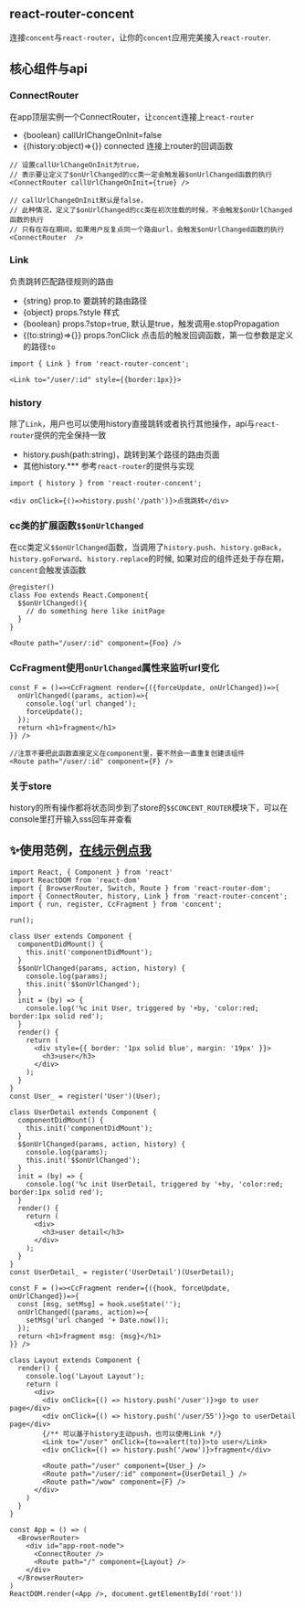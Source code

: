 ## react-router-concent
连接`concent`与`react-router`，让你的`concent`应用完美接入`react-router`.

## 核心组件与api
### ConnectRouter
在app顶层实例一个ConnectRouter，让`concent`连接上`react-router`
* {boolean} callUrlChangeOnInit=false
* {(history:object)=>{}} connected 连接上router的回调函数
```
// 设置callUrlChangeOnInit为true，
// 表示要让定义了$onUrlChanged的cc类一定会触发器$onUrlChanged函数的执行
<ConnectRouter callUrlChangeOnInit={true} />

// callUrlChangeOnInit默认是false，
// 此种情况，定义了$onUrlChanged的cc类在初次挂载的时候，不会触发$onUrlChanged函数的执行
// 只有在存在期间，如果用户反复点同一个路由url，会触发$onUrlChanged函数的执行
<ConnectRouter  />
```
### Link
负责跳转匹配路径规则的路由
* {string} prop.to 要跳转的路由路径
* {object} props.?style 样式
* {boolean} props.?stop=true, 默认是true，触发调用e.stopPropagation
* {(to:string)=>{}} props.?onClick 点击后的触发回调函数，第一位参数是定义的路径`to`
```
import { Link } from 'react-router-concent';

<Link to="/user/:id" style={{border:1px}}>
```
### history
除了`Link`，用户也可以使用history直接跳转或者执行其他操作，api与`react-router`提供的完全保持一致
* history.push(path:string)，跳转到某个路径的路由页面
* 其他history.*** 参考`react-router`的提供与实现
```
import { history } from 'react-router-concent';

<div onClick={()=>history.push('/path')}>点我跳转</div>
```
### cc类的扩展函数`$$onUrlChanged`
在cc类定义`$$onUrlChanged`函数，当调用了`history.push`、`history.goBack`，`history.goForward`、`history.replace`的时候, 如果对应的组件还处于存在期，`concent`会触发该函数
```
@register()
class Foo extends React.Component{
  $$onUrlChanged(){
    // do something here like initPage
  }
}

<Route path="/user/:id" component={Foo} />
```
### CcFragment使用`onUrlChanged`属性来监听url变化
```
const F = ()=><CcFragment render={({forceUpdate, onUrlChanged})=>{
  onUrlChanged((params, action)=>{
    console.log('url changed');
    forceUpdate();
  });
  return <h1>fragment</h1>
}} />

//注意不要把此函数直接定义在component里，要不然会一直重复创建该组件
<Route path="/user/:id" component={F} />
```
### 关于store
history的所有操作都将状态同步到了store的`$$CONCENT_ROUTER`模块下，可以在console里打开输入sss回车并查看

## ✨使用范例，[在线示例点我](https://stackblitz.com/edit/cc-react-router-concent?file=index.js)
```
import React, { Component } from 'react'
import ReactDOM from 'react-dom'
import { BrowserRouter, Switch, Route } from 'react-router-dom';
import { ConnectRouter, history, Link } from 'react-router-concent';
import { run, register, CcFragment } from 'concent';

run();

class User extends Component {
  componentDidMount() {
    this.init('componentDidMount');
  }
  $$onUrlChanged(params, action, history) {
    console.log(params);
    this.init('$$onUrlChanged');
  }
  init = (by) => {
    console.log('%c init User, triggered by '+by, 'color:red; border:1px solid red');
  }
  render() {
    return (
      <div style={{ border: '1px solid blue', margin: '19px' }}>
        <h3>user</h3>
      </div>
    );
  }
}
const User_ = register('User')(User);

class UserDetail extends Component {
  componentDidMount() {
    this.init('componentDidMount');
  }
  $$onUrlChanged(params, action, history) {
    console.log(params);
    this.init('$$onUrlChanged');
  }
  init = (by) => {
    console.log('%c init UserDetail, triggered by '+by, 'color:red; border:1px solid red');
  }
  render() {
    return (
      <div>
        <h3>user detail</h3>
      </div>
    );
  }
}
const UserDetail_ = register('UserDetail')(UserDetail);

const F = ()=><CcFragment render={({hook, forceUpdate, onUrlChanged})=>{
  const [msg, setMsg] = hook.useState('');
  onUrlChanged((params, action)=>{
    setMsg('url changed '+ Date.now());
  });
  return <h1>fragment msg: {msg}</h1>
}} />

class Layout extends Component {
  render() {
    console.log('Layout Layout');
    return (
      <div>
        <div onClick={() => history.push('/user')}>go to user page</div>
        <div onClick={() => history.push('/user/55')}>go to userDetail page</div>
        {/** 可以基于history主动push，也可以使用Link */}
        <Link to="/user" onClick={to=>alert(to)}>to user</Link>
        <div onClick={() => history.push('/wow')}>fragment</div>

        <Route path="/user" component={User_} />
        <Route path="/user/:id" component={UserDetail_} />
        <Route path="/wow" component={F} />
      </div>
    )
  }
}

const App = () => (
  <BrowserRouter>
    <div id="app-root-node">
      <ConnectRouter />
      <Route path="/" component={Layout} />
    </div>
  </BrowserRouter>
)
ReactDOM.render(<App />, document.getElementById('root'))

```

